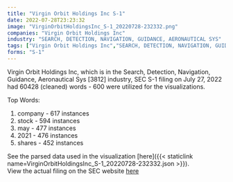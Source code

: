```yaml
---
title: "Virgin Orbit Holdings Inc S-1"
date: 2022-07-28T23:23:32
image: "VirginOrbitHoldingsInc_S-1_20220728-232332.png"
companies: "Virgin Orbit Holdings Inc"
industry: "SEARCH, DETECTION, NAVIGATION, GUIDANCE, AERONAUTICAL SYS"
tags: ["Virgin Orbit Holdings Inc","SEARCH, DETECTION, NAVIGATION, GUIDANCE, AERONAUTICAL SYS","07-27-2022","S-1"]
forms: "S-1"
---
```

Virgin Orbit Holdings Inc, which is in the Search, Detection, Navigation, Guidance, Aeronautical Sys [3812] industry, SEC S-1 filing on July 27, 2022 had 60428 (cleaned) words - 600 were utilized for the visualizations.

Top Words:
1. company - 617 instances
2. stock - 594 instances
3. may - 477 instances
4. 2021 - 476 instances
5. shares - 452 instances


See the parsed data used in the visualization [here]({{< staticlink name=VirginOrbitHoldingsInc_S-1_20220728-232332.json >}}).  
View the actual filing on the SEC website [here](https://www.sec.gov/Archives/edgar/data/1843388/0001628280-22-019475.txt)